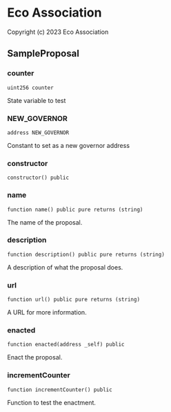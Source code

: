 # Eco Association

Copyright (c) 2023 Eco Association

## SampleProposal

### counter

```solidity
uint256 counter
```

State variable to test

### NEW_GOVERNOR

```solidity
address NEW_GOVERNOR
```

Constant to set as a new governor address

### constructor

```solidity
constructor() public
```

### name

```solidity
function name() public pure returns (string)
```

The name of the proposal.

### description

```solidity
function description() public pure returns (string)
```

A description of what the proposal does.

### url

```solidity
function url() public pure returns (string)
```

A URL for more information.

### enacted

```solidity
function enacted(address _self) public
```

Enact the proposal.

### incrementCounter

```solidity
function incrementCounter() public
```

Function to test the enactment.

